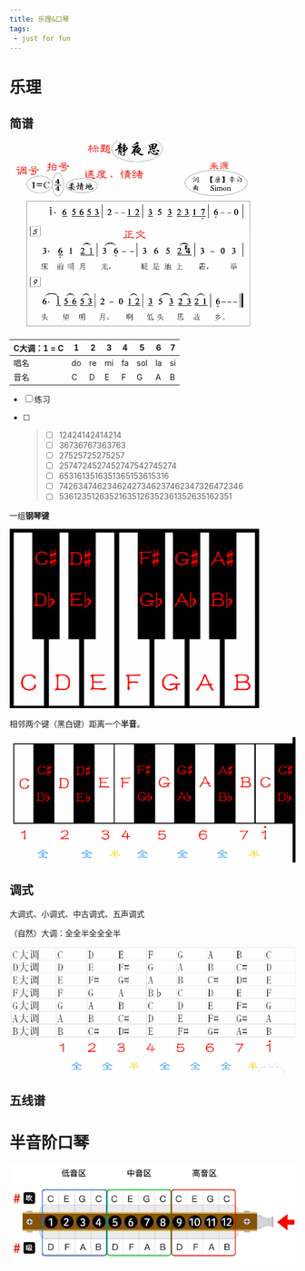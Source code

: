 ```yaml
---
title: 乐理&口琴
tags:
 - just for fun
---
```


# 乐理

## 简谱

![简谱](https://raw.githubusercontent.com/Acemyzoe/myblog/master/blog-img/%E7%AE%80%E8%B0%B1.png)

| C大调：1 = C | 1    | 2    | 3    | 4    | 5    | 6    | 7    |
| ------------ | ---- | ---- | ---- | ---- | ---- | ---- | ---- |
| 唱名         | do   | re   | mi   | fa   | sol  | la   | si   |
| 音名         | C    | D    | E    | F    | G    | A    | B    |

- [ ] 练习

- [ ] > - [ ] 12424142414214
  > - [ ] 36736767363763
  > - [ ] 27525725275257
  > - [ ] 2574724527452747542745274
  > - [ ] 6531613516351365153615316
  > - [ ] 74263474623462427346237462347326472346
  > - [ ] 53612351263521635126352361352635162351

一组**钢琴键**

![琴键](https://raw.githubusercontent.com/Acemyzoe/myblog/master/blog-img/%E7%90%B4%E9%94%AE.png)

相邻两个键（黑白键）距离一个**半音**。

![全全半全全全半](https://raw.githubusercontent.com/Acemyzoe/myblog/master/blog-img/%E5%85%A8%E5%85%A8%E5%8D%8A%E5%85%A8%E5%85%A8%E5%85%A8%E5%8D%8A.png)

## 调式

大调式、小调式、中古调式、五声调式

（自然）大调：全全半全全全半

![音阶](https://raw.githubusercontent.com/Acemyzoe/myblog/master/blog-img/%E9%9F%B3%E9%98%B6.png)

## 五线谱

# 半音阶口琴

![半音阶口琴](https://raw.githubusercontent.com/Acemyzoe/myblog/master/blog-img/%E5%8D%8A%E9%9F%B3%E9%98%B6%E5%8F%A3%E7%90%B4.png)

